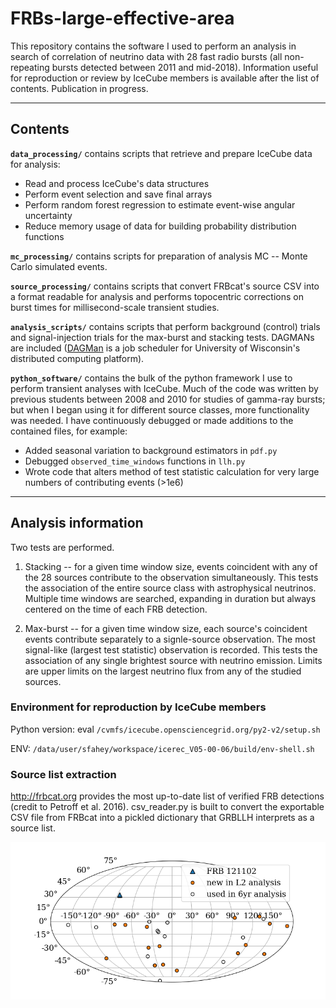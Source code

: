# FRBs-large-effective-area

This repository contains the software I used to perform an analysis in search of correlation of neutrino data with 28 fast radio bursts (all non-repeating bursts detected between 2011 and mid-2018). Information useful for reproduction or review by IceCube members is available after the list of contents. Publication in progress.
***

## Contents

**`data_processing/`** contains scripts that retrieve and prepare IceCube data for analysis:<br>
* Read and process IceCube's data structures
* Perform event selection and save final arrays
* Perform random forest regression to estimate event-wise angular uncertainty
* Reduce memory usage of data for building probability distribution functions


**`mc_processing/`** contains scripts for preparation of analysis MC -- Monte Carlo simulated events.


**`source_processing/`** contains scripts that convert FRBcat's source CSV into a format readable for analysis and performs topocentric corrections on burst times for millisecond-scale transient studies.


**`analysis_scripts/`** contains scripts that perform background (control) trials and signal-injection trials for the max-burst and stacking tests. DAGMANs are included ([DAGMan](https://research.cs.wisc.edu/htcondor/dagman/dagman.html) is a job scheduler for University of Wisconsin's distributed computing platform).


**`python_software/`** contains the bulk of the python framework I use to perform transient analyses with IceCube. Much of the code was written by previous students between 2008 and 2010 for studies of gamma-ray bursts; but when I began using it for different source classes, more functionality was needed. I have continuously debugged or made additions to the contained files, for example:
* Added seasonal variation to background estimators in `pdf.py`
* Debugged `observed_time_windows` functions in `llh.py`
* Wrote code that alters method of test statistic calculation for very large numbers of contributing events (>1e6)

***

## Analysis information

Two tests are performed.

1. Stacking -- for a given time window size, events coincident with any of the 28 sources contribute to the observation simultaneously. This tests the association of the entire source class with astrophysical neutrinos. Multiple time windows are searched, expanding in duration but always centered on the time of each FRB detection.

2. Max-burst -- for a given time window size, each source's coincident events contribute separately to a signle-source observation. The most signal-like (largest test statistic) observation is recorded. This tests the association of any single brightest source with neutrino emission. Limits are upper limits on the largest neutrino flux from any of the studied sources.

### Environment for reproduction by IceCube members
Python version: eval `/cvmfs/icecube.opensciencegrid.org/py2-v2/setup.sh`

ENV: `/data/user/sfahey/workspace/icerec_V05-00-06/build/env-shell.sh`

### Source list extraction
http://frbcat.org provides the most up-to-date list of verified FRB detections (credit to Petroff et al. 2016). csv_reader.py is built to convert the exportable CSV file from FRBcat into a pickled dictionary that GRBLLH interprets as a source list.

![Map of FRB detections in IceCube analyses](source_processing/skymap.png)
